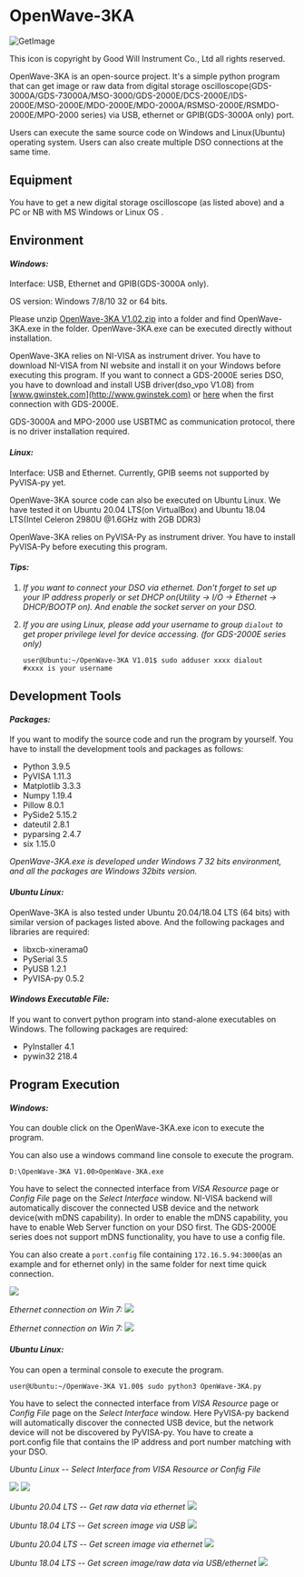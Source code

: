 # OpenWave-3KA

![GetImage](/image/OpenWave256x256.jpg)

This icon is copyright by Good Will Instrument Co., Ltd all rights reserved.



OpenWave-3KA is an open-source project. It's a simple python program that can get image or raw data from digital storage oscilloscope(GDS-3000A/GDS-73000A/MSO-3000/GDS-2000E/DCS-2000E/IDS-2000E/MSO-2000E/MDO-2000E/MDO-2000A/RSMSO-2000E/RSMDO-2000E/MPO-2000 series) via USB, ethernet or GPIB(GDS-3000A only) port.  

Users can execute the same source code on Windows and Linux(Ubuntu) operating system. Users can also create multiple DSO connections at the same time.


## Equipment
You have to get a new digital storage oscilloscope (as listed above) and a PC or NB with MS Windows or Linux OS .




## Environment

#### _Windows:_

Interface: USB, Ethernet and GPIB(GDS-3000A only).

OS version: Windows 7/8/10 32 or 64 bits. 

Please unzip [OpenWave-3KA V1.02.zip](/exe/OpenWave-3KA_V1.02.zip) into a folder and find OpenWave-3KA.exe in the folder. OpenWave-3KA.exe can be executed directly without installation.

OpenWave-3KA relies on NI-VISA as instrument driver. You have to download NI-VISA from NI website and install it on your Windows before executing this program. If you want to connect a GDS-2000E series DSO, you have to download and install USB driver(dso_vpo V1.08) from [www.gwinstek.com](http://www.gwinstek.com) or [here](/dso_vpo_v108.zip) when the first connection with GDS-2000E.

GDS-3000A and MPO-2000 use USBTMC as communication protocol, there is no driver installation required.


#### _Linux:_

Interface: USB and Ethernet. Currently, GPIB seems not supported by PyVISA-py yet.

OpenWave-3KA source code can also be executed on Ubuntu Linux. We have tested it on Ubuntu 20.04 LTS(on VirtualBox) and Ubuntu 18.04 LTS(Intel Celeron 2980U @1.6GHz with 2GB DDR3)

OpenWave-3KA relies on PyVISA-Py as instrument driver. You have to install PyVISA-Py before executing this program.





#### _Tips:_

1.  *If you want to connect your DSO via ethernet. Don't forget to set up your IP address properly or set DHCP on(Utility -> I/O -> Ethernet -> DHCP/BOOTP on).  And enable the socket server on your DSO.*

2.  *If you are using Linux, please add your username to group ```dialout``` to get proper privilege level for device accessing. (for GDS-2000E series only)*
    ```
    user@Ubuntu:~/OpenWave-3KA V1.01$ sudo adduser xxxx dialout     #xxxx is your username
    ```



## Development Tools
#### _Packages:_
   If you want to modify the source code and run the program by yourself. You have to install the development tools and packages as follows:
   * Python 3.9.5
   * PyVISA 1.11.3
   * Matplotlib 3.3.3
   * Numpy 1.19.4
   * Pillow 8.0.1
   * PySide2 5.15.2
   * dateutil 2.8.1
   * pyparsing 2.4.7
   * six 1.15.0

 *OpenWave-3KA.exe is developed under Windows 7 32 bits environment, and all the packages are Windows 32bits version.*


#### _Ubuntu Linux:_
   OpenWave-3KA is also tested under Ubuntu 20.04/18.04 LTS (64 bits) with similar version of packages listed above.  And the following packages and libraries are required:
   * libxcb-xinerama0
   * PySerial 3.5
   * PyUSB 1.2.1
   * PyVISA-py 0.5.2

#### _Windows Executable File:_
   If you want to convert python program into stand-alone executables on Windows. The following packages are required:
   * PyInstaller 4.1
   * pywin32 218.4



   
## Program Execution

#### _Windows:_
You can double click on the OpenWave-3KA.exe icon to execute the program. 

You can also use a windows command line console to execute the program.
```
D:\OpenWave-3KA V1.00>OpenWave-3KA.exe
```

You have to select the connected interface from _VISA Resource_ page or _Config File_ page on the _Select Interface_ window. NI-VISA backend will automatically discover the connected USB device and the network device(with mDNS capability). In order to enable the mDNS capability, you have to enable Web Server function on your DSO first.  The GDS-2000E series does not support mDNS functionality, you have to use a config file.

You can also create a `port.config` file containing `172.16.5.94:3000`(as an example and for ethernet only) in the same folder for next time quick connection.



![](/image/Win7_Screenshot1.png)


_Ethernet connection on Win 7:_
![](/image/Win7_Screenshot2.png)


_Ethernet connection on Win 7:_
![](/image/Win7_Screenshot3.png)



#### _Ubuntu Linux:_
You can open a terminal console to execute the program.
```
user@Ubuntu:~/OpenWave-3KA V1.00$ sudo python3 OpenWave-3KA.py
```

You have to select the connected interface from _VISA Resource_ page or _Config File_ page on the _Select Interface_ window. Here PyVISA-py backend will automatically discover the connected USB device, but the network device will not be discovered by PyVISA-py. You have to create a port.config file that contains the IP address and port number matching with your DSO.



_Ubuntu Linux -- Select Interface from VISA Resource or Config File_

![](/image/Ubuntu18.04_1.png)           ![](/image/Ubuntu18.04_2.png)




_Ubuntu 20.04 LTS -- Get raw data via ethernet_
![](/image/Ubuntu20.04_1.png)


_Ubuntu 18.04 LTS -- Get screen image via USB_
![](/image/Ubuntu18.04_3.png)


_Ubuntu 20.04 LTS -- Get screen image via ethernet_
![](/image/Ubuntu20.04_2.png)


_Ubuntu 18.04 LTS -- Get screen image/raw data via USB/ethernet_
![](/image/Ubuntu18.04_4.png)


